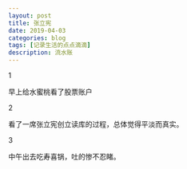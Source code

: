 ```yaml
---
layout: post
title: 张立宪
date: 2019-04-03
categories: blog
tags: [记录生活的点点滴滴]
description: 流水账
---
```


1 

早上给水蜜桃看了股票账户

2

看了一席张立宪创立读库的过程，总体觉得平淡而真实。

3

中午出去吃寿喜锅，吐的惨不忍睹。














